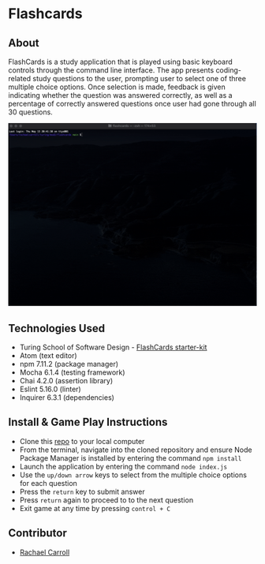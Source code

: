 # Flashcards

## About

FlashCards is a study application that is played using basic keyboard controls through the command line interface. The app presents coding-related study questions to the user, prompting user to select one of three multiple choice options. Once selection is made, feedback is given indicating whether the question was answered correctly, as well as a percentage of correctly answered questions once user had gone through all 30 questions.

![flashcards-demo](assets/flashcards-demo.gif)


## Technologies Used

* Turing School of Software Design - [FlashCards starter-kit](https://github.com/turingschool-examples/flashcards-starter)
* Atom (text editor)
* npm 7.11.2 (package manager)
* Mocha 6.1.4 (testing framework)
* Chai 4.2.0 (assertion library)
* Eslint 5.16.0 (linter)
* Inquirer 6.3.1 (dependencies)


## Install & Game Play Instructions

- Clone this [repo](https://github.com/rachaelcarroll/flashcards) to your local computer
- From the terminal, navigate into the cloned repository and ensure Node Package Manager is installed by entering the command `npm install`
- Launch the application by entering the command `node index.js`
- Use the `up/down arrow` keys to select from the multiple choice options for each question
- Press the `return` key to submit answer
- Press `return` again to proceed to to the next question
- Exit game at any time by pressing `control + C`

## Contributor

- [Rachael Carroll](https://github.com/RachaelCarroll)
